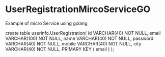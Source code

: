 # UserRegistrationMircoServiceGO
Example of micro Service using golang

create table userinfo.UserRegistration(
   id VARCHAR(40) NOT NULL,
   email VARCHAR(100) NOT NULL,
   name VARCHAR(40) NOT NULL,
   password VARCHAR(40) NOT NULL,
   mobile VARCHAR(40) NOT NULL,
   city VARCHAR(40) NOT NULL,
   PRIMARY KEY ( email )
);
